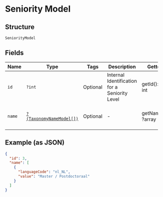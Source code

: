 
# Seniority Model

## Structure

`SeniorityModel`

## Fields

| Name | Type | Tags | Description | Getter | Setter |
|  --- | --- | --- | --- | --- | --- |
| `id` | `?int` | Optional | Internal Identification for a Seniority Level | getId(): ?int | setId(?int id): void |
| `name` | [`?(TaxonomyNameModel[])`](../../doc/models/taxonomy-name-model.md) | Optional | - | getName(): ?array | setName(?array name): void |

## Example (as JSON)

```json
{
  "id": 3,
  "name": [
    {
      "languageCode": "nl_NL",
      "value": "Master / Postdoctoraal"
    }
  ]
}
```

